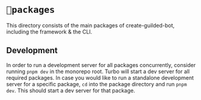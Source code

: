 # `📂packages`

This directory consists of the main packages of create-guilded-bot, including the framework & the CLI.

## Development

In order to run a development server for all packages concurrently, consider running `pnpm dev` in the monorepo root. Turbo will start a dev server for all required packages.
In case you would like to run a standalone development server for a specific package, `cd` into the package directory and run `pnpm dev`. This should start a dev server for that package.
